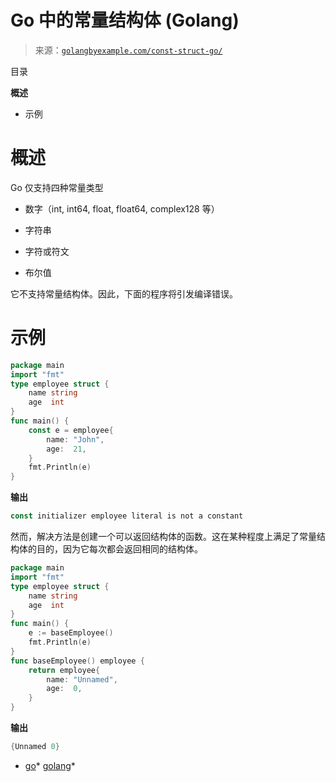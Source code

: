 <!--yml

类别：未分类

日期：2024-10-13 06:28:37

-->

# Go 中的常量结构体 (Golang)

> 来源：[`golangbyexample.com/const-struct-go/`](https://golangbyexample.com/const-struct-go/)

目录

**概述**

+   示例

# **概述**

Go 仅支持四种常量类型

+   数字（int, int64, float, float64, complex128 等）

+   字符串

+   字符或符文

+   布尔值

它不支持常量结构体。因此，下面的程序将引发编译错误。

# **示例**

```go
package main
import "fmt"
type employee struct {
    name string
    age  int
}
func main() {
    const e = employee{
        name: "John",
        age:  21,
    }
    fmt.Println(e)
}
```

**输出**

```go
const initializer employee literal is not a constant
```

然而，解决方法是创建一个可以返回结构体的函数。这在某种程度上满足了常量结构体的目的，因为它每次都会返回相同的结构体。

```go
package main
import "fmt"
type employee struct {
    name string
    age  int
}
func main() {
    e := baseEmployee()
    fmt.Println(e)
}
func baseEmployee() employee {
    return employee{
        name: "Unnamed",
        age:  0,
    }
}
```

**输出**

```go
{Unnamed 0}
```

+   [go](https://golangbyexample.com/tag/go/)*   [golang](https://golangbyexample.com/tag/golang/)*
